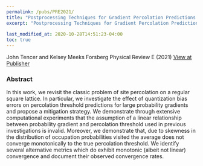 ```yaml
---
permalink: /pubs/PRE2021/
title: "Postprocessing Techniques for Gradient Percolation Predictions on the Square Lattice"
excerpt: "Postprocessing Techniques for Gradient Percolation Predictions on the Square Lattice"
      
last_modified_at: 2020-10-28T14:51:23-04:00
toc: true
---
```


John Tencer and Kelsey Meeks Forsberg
Physical Review E (2021)
[View at Publisher](https://journals.aps.org/pre/accepted/a6076R2fK991001799f107498953be3431e218a38)

### Abstract

In this work, we revisit the classic problem of site percolation on a regular square lattice. In particular, we investigate the effect of quantization bias errors on percolation threshold predictions for large probability gradients and propose a mitigation strategy. We demonstrate through extensive computational experiments that the assumption of a linear relationship between probability gradient and percolation threshold used in previous investigations is invalid. Moreover, we demonstrate that, due to skewness in the distribution of occupation probabilities visited the average does not converge monotonically to the true percolation threshold. We identify several alternative metrics which do exhibit monotonic (albeit not linear) convergence and document their observed convergence rates.